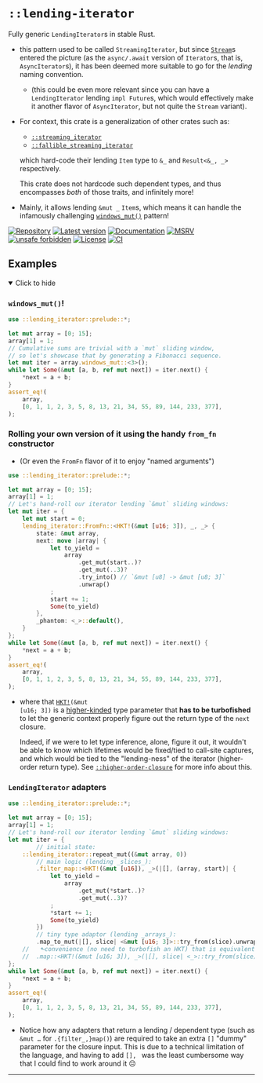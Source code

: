 # `::lending-iterator`

Fully generic `LendingIterator`s in stable Rust.

  - this pattern used to be called `StreamingIterator`, but since [`Stream`](
    https://docs.rs/futures/0.3.21/futures/stream/trait.Stream.html)s entered
    the picture (as the `async/.await` version of `Iterator`s, that is,
    `AsyncIterator`s), it has been deemed more suitable to go for the _lending_
    naming convention.

      - (this could be even more relevant since you can have a `LendingIterator`
        lending `impl Future`s, which would effectively make it another flavor
        of `AsyncIterator`, but not quite the `Stream` variant).

  - For context, this crate is a generalization of other crates such as:
      - [`::streaming_iterator`](https://docs.rs/streaming-iterator/0.1.6/streaming_iterator)
      - [`::fallible_streaming_iterator`](https://docs.rs/fallible-streaming-iterator/0.1.9/fallible_streaming_iterator)

    which hard-code their lending `Item` type to `&_` and `Result<&_, _>`
    respectively.

    This crate does not hardcode such dependent types, and thus encompasses
    _both_ of those traits, and infinitely more!

  - Mainly, it allows lending `&mut _` `Item`s, which means it can handle the
    infamously challenging [`windows_mut()`] pattern!

[![Repository](https://img.shields.io/badge/repository-GitHub-brightgreen.svg)](
https://github.com/danielhenrymantilla/lending-iterator.rs)
[![Latest version](https://img.shields.io/crates/v/lending-iterator.svg)](
https://crates.io/crates/lending-iterator)
[![Documentation](https://docs.rs/lending-iterator/badge.svg)](
https://docs.rs/lending-iterator)
[![MSRV](https://img.shields.io/badge/MSRV-1.57.0-white)](
https://gist.github.com/danielhenrymantilla/8e5b721b3929084562f8f65668920c33)
[![unsafe forbidden](https://img.shields.io/badge/unsafe-forbidden-success.svg)](
https://github.com/rust-secure-code/safety-dance/)
[![License](https://img.shields.io/crates/l/lending-iterator.svg)](
https://github.com/danielhenrymantilla/lending-iterator.rs/blob/master/LICENSE-ZLIB)
[![CI](https://github.com/danielhenrymantilla/lending-iterator.rs/workflows/CI/badge.svg)](
https://github.com/danielhenrymantilla/lending-iterator.rs/actions)

<!-- Templated by `cargo-generate` using https://github.com/danielhenrymantilla/proc-macro-template -->

## Examples

<details open><summary>Click to hide</summary>

### `windows_mut()`!

```rust
use ::lending_iterator::prelude::*;

let mut array = [0; 15];
array[1] = 1;
// Cumulative sums are trivial with a `mut` sliding window,
// so let's showcase that by generating a Fibonacci sequence.
let mut iter = array.windows_mut::<3>();
while let Some(&mut [a, b, ref mut next]) = iter.next() {
    *next = a + b;
}
assert_eq!(
    array,
    [0, 1, 1, 2, 3, 5, 8, 13, 21, 34, 55, 89, 144, 233, 377],
);
```

### Rolling your own version of it using the handy `from_fn` constructor

  - (Or even the `FromFn` flavor of it to enjoy "named arguments")

```rust
use ::lending_iterator::prelude::*;

let mut array = [0; 15];
array[1] = 1;
// Let's hand-roll our iterator lending `&mut` sliding windows:
let mut iter = {
    let mut start = 0;
    lending_iterator::FromFn::<HKT!(&mut [u16; 3]), _, _> {
        state: &mut array,
        next: move |array| {
            let to_yield =
                array
                    .get_mut(start..)?
                    .get_mut(..3)?
                    .try_into() // `&mut [u8] -> &mut [u8; 3]`
                    .unwrap()
            ;
            start += 1;
            Some(to_yield)
        },
        _phantom: <_>::default(),
    }
};
while let Some(&mut [a, b, ref mut next]) = iter.next() {
    *next = a + b;
}
assert_eq!(
    array,
    [0, 1, 1, 2, 3, 5, 8, 13, 21, 34, 55, 89, 144, 233, 377],
);
```

  - where that <code>[HKT!]\(\&mut \[u16; 3\]\)</code> is a [higher-kinded] type
    parameter that **has to be turbofished** to let the generic context
    properly figure out the return type of the `next` closure.

    Indeed, if we were to let type inference, alone, figure it out, it wouldn't
    be able to know which lifetimes would be fixed/tied to call-site captures,
    and which would be tied to the "lending-ness" of the iterator (higher-order
    return type).
    See [`::higher-order-closure`](https://docs.rs/higher-order-closure) for
    more info about this.

### `LendingIterator` adapters

```rust
use ::lending_iterator::prelude::*;

let mut array = [0; 15];
array[1] = 1;
// Let's hand-roll our iterator lending `&mut` sliding windows:
let mut iter = {
        // initial state:
    ::lending_iterator::repeat_mut((&mut array, 0))
        // main logic (lending _slices_):
        .filter_map::<HKT!(&mut [u16]), _>(|[], (array, start)| {
            let to_yield =
                array
                    .get_mut(*start..)?
                    .get_mut(..3)?
            ;
            *start += 1;
            Some(to_yield)
        })
        // tiny type adaptor (lending _arrays_):
        .map_to_mut(|[], slice| <&mut [u16; 3]>::try_from(slice).unwrap())
    //   ⬑convenience (no need to turbofish an HKT) that is equivalent to:
    //  .map::<HKT!(&mut [u16; 3]), _>(|[], slice| <_>::try_from(slice).unwrap())
};
while let Some(&mut [a, b, ref mut next]) = iter.next() {
    *next = a + b;
}
assert_eq!(
    array,
    [0, 1, 1, 2, 3, 5, 8, 13, 21, 34, 55, 89, 144, 233, 377],
);
```

  - Notice how any adapters that return a lending / dependent type (such as
    `&mut …` for `.{filter_,}map()`) are required to take an extra `[]`
    "dummy" parameter for the closure input. This is due to a technical
    limitation of the language, and having to add `[], ` was the least
    cumbersome way that I could find to work around it 😔

___

</details>

<!-- Fallback-to-hard-coded-paths links (otherwise shadowed in the `lib.rs`) -->

[`windows_mut()`]: https://docs.rs/lending-iterator/0.1.*/fn.windows_mut.html
[HKT!]: https://docs.rs/lending-iterator/0.1.*/lending_iterator/higher_kinded_types/macro.HKT.html
[higher-kinded]: https://docs.rs/lending-iterator/0.1.*/lending_iterator/higher_kinded_types
